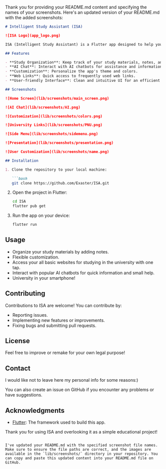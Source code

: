 Thank you for providing your README.md content and specifying the names of your screenshots. Here's an updated version of your README.md with the added screenshots:

```markdown
# Intelligent Study Assistant (ISA)

![ISA Logo](app_logo.png)

ISA (Intelligent Study Assistant) is a Flutter app designed to help you organize your study sessions, access relevant information, and interact with AI chatbots. The app is customizable, allowing you to personalize your experience.

## Features

- **Study Organization**: Keep track of your study materials, notes, and tasks in one place.
- **AI Chat**: Interact with AI chatbots for assistance and information.
- **Customization**: Personalize the app's theme and colors.
- **Web Links**: Quick access to frequently used web links.
- **User-friendly Interface**: Clean and intuitive UI for an efficient user experience.

## Screenshots

![Home Screen](lib/screenshots/main_screen.png)

![AI Chat](lib/screenshots/AI.png)

![Customization](lib/screenshots/colors.png)

![University Links](lib/screenshots/PNU.png)

![Side Menu](lib/screenshots/sidemenu.png)

![Presentation](lib/screenshots/presentation.png)

![User Customization](lib/screenshots/name.png)

## Installation

1. Clone the repository to your local machine:

   ```bash
   git clone https://github.com/Exaster/ISA.git
   ```

2. Open the project in Flutter:

   ```bash
   cd ISA
   flutter pub get
   ```

3. Run the app on your device:

   ```bash
   flutter run
   ```

## Usage

- Organize your study materials by adding notes.
- Flexible customization.
- Access your all basic websites for studying in the university with one tap.
- Interact with popular AI chatbots for quick information and small help.
- University in your smartphone!

## Contributing

Contributions to ISA are welcome! You can contribute by:

- Reporting issues.
- Implementing new features or improvements.
- Fixing bugs and submitting pull requests.

## License


Feel free to improve or remake for your own legal purpose!

## Contact

I would like not to leave here my personal info for some reasons:)

You can also create an issue on GitHub if you encounter any problems or have suggestions.

## Acknowledgments

- [Flutter](https://flutter.dev): The framework used to build this app.

Thank you for using ISA and overlooking it as a simple educational project!
```

I've updated your README.md with the specified screenshot file names. Make sure to ensure the file paths are correct, and the images are available in the `lib/screenshots/` directory in your repository. You can copy and paste this updated content into your README.md file on GitHub.
